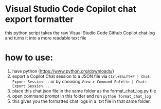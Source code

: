 # Visual Studio Code Copilot chat export formatter
this python script takes the raw Visual Studio Code Github Copilot chat log and turns it into a more readable text file

# how to use:
1. have python (https://www.python.org/downloads/)
2. export a Copilot Chat session to a JSON file via `Ctrl+Shift+P | Chat: Export Session...` or by choosing `View > Command Palette | Chat: Export Session...`
3. place this chat.json file in the same folder as the format_chat_log.py file
4. open command prompt in this folder and run `python format_chat_log`
5. this gives you the formatted chat logs in a .txt file in that same folder.
